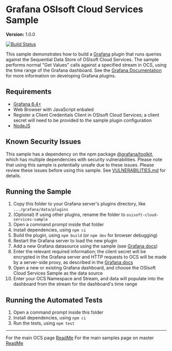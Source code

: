 # Grafana OSIsoft Cloud Services Sample

**Version:** 1.0.0

[![Build Status](https://dev.azure.com/osieng/engineering/_apis/build/status/product-readiness/OCS/Grafana_NodeJS?branchName=master)](https://dev.azure.com/osieng/engineering/_build/latest?definitionId=1680&branchName=master)

This sample demonstrates how to build a [Grafana](https://grafana.com/) plugin that runs queries against the Sequential Data Store of OSIsoft Cloud Services. The sample performs normal "Get Values" calls against a specified stream in OCS, using the time range of the Grafana dashboard. See the [Grafana Documentation](https://grafana.com/docs/grafana/latest/developers/plugins/) for more information on developing Grafana plugins.

## Requirements

- [Grafana 6.4+](https://grafana.com/grafana/download)
- Web Browser with JavaScript enbaled
- Register a Client Credentials Client in OSIsoft Cloud Services; a client secret will need to be provided to the sample plugin configuration
- [NodeJS](https://nodejs.org/en/)

## Known Security Issues

This sample has a dependency on the npm package [@grafana/toolkit](https://www.npmjs.com/package/@grafana/toolkit), which has multiple dependencies with security vulnerabilities. Please note that using this sample is potentially unsafe due to these issues. Please review these issues before using this sample. See [VULNERABILITIES.md](VULNERABILITIES.md) for details.

## Running the Sample

1. Copy this folder to your Grafana server's plugins directory, like `.../grafana/data/plugins`
1. (Optional) If using other plugins, rename the folder to `osisoft-cloud-services-sample`
1. Open a command prompt inside that folder
1. Install dependencies, using `npm ci`
1. Build the plugin, using `npm build` (or `npm dev` for browser debugging)
1. Restart the Grafana server to load the new plugin
1. Add a new Grafana datasource using the sample (see [Grafana docs](https://grafana.com/docs/grafana/latest/features/datasources/add-a-data-source/))
1. Enter the relevant required information; the client secret will be encrypted in the Grafana server and HTTP requests to OCS will be made by a server-side proxy, as described in the [Grafana docs](https://grafana.com/docs/grafana/latest/developers/plugins/authentication/)
1. Open a new or existing Grafana dashboard, and choose the OSIsoft Cloud Services Sample as the data source
1. Enter your OCS Namespace and Stream, and data will populate into the dashboard from the stream for the dashboard's time range

## Running the Automated Tests

1. Open a command prompt inside this folder
1. Install dependencies, using `npm ci`
1. Run the tests, using `npm test`

---

For the main OCS page [ReadMe](https://github.com/osisoft/OSI-Samples-OCS)
For the main samples page on master [ReadMe](https://github.com/osisoft/OSI-Samples)
